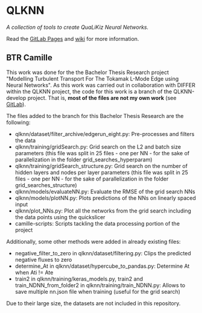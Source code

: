 # QLKNN

*A collection of tools to create QuaLiKiz Neural Networks.*

Read the [GitLab Pages](https://karel-van-de-plassche.gitlab.io/QLKNN-develop/) and [wiki](https://gitlab.com/Karel-van-de-Plassche/QLKNN-develop/-/wikis/home) for more information.

## BTR Camille
This work was done for the the Bachelor Thesis Research project  "Modelling Turbulent Transport For The Tokamak L-Mode Edge using Neural Networks". As this work was carried out in collaboration with DIFFER within the QLKNN project, the code for this work is a branch of the QLKNN-develop project. That is, **most of the files are not my own work** (see [GitLab](https://karel-van-de-plassche.gitlab.io/QLKNN-develop/)).

The files added to the branch for this Bachelor Thesis Research are the following:
* qlknn/dataset/filter_archive/edgerun_eight.py: Pre-processes and filters the data
* qlknn/training/gridSearch.py: Grid search on the L2 and batch size parameters (this file was split in 25 files - one per NN - for the sake of parallelization in the folder grid_searches_hyperparam)
* qlknn/training/gridSearch_structure.py: Grid search on the number of hidden layers and nodes per layer parameters (this file was split in 25 files - one per NN - for the sake of parallelization in the folder grid_searches_structure)
* qlknn/models/evaluateNN.py: Evaluate the RMSE of the grid search NNs
* qlknn/models/plotNN.py: Plots predictions of the NNs on linearly spaced input 
* qlknn/plot_NNs.py: Plot all the networks from the grid search including the data points using the quickslicer
* camille-scripts: Scripts tackling the data processing portion of the project

Additionally, some other methods were added in already existing files:
* negative_filter_to_zero in qlknn/dataset/filtering.py: Clips the predicted negative fluxes to zero
* determine_At in qlknn/dataset/hypercube_to_pandas.py: Determine At when Ati != Ate
* train2 in qlknn/training/keras_models.py, train2 and train_NDNN_from_folder2 in qlknn/training/train_NDNN.py: Allows to save multiple nn.json file when training (useful for the grid search)

Due to their large size, the datasets are not included in this repository.

